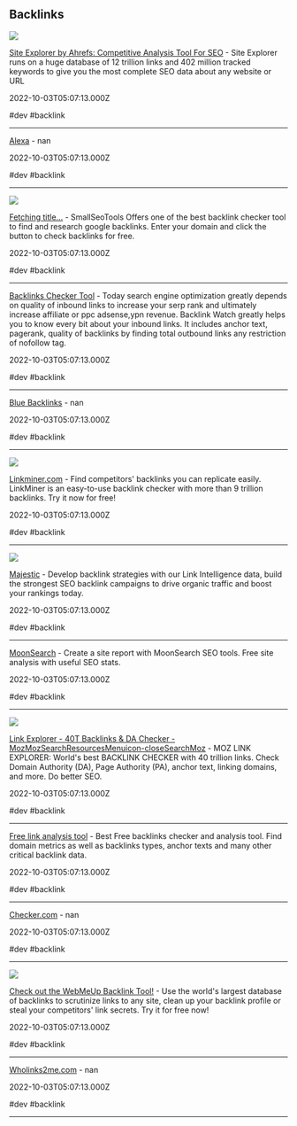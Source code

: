 ## Backlinks



![](https://static.ahrefs.com/static/assets/site-explorer.e2aaf97ddc345b25e3fd.png)

[Site Explorer by Ahrefs: Competitive Analysis Tool For SEO](https://ahrefs.com/site-explorer) - Site Explorer runs on a huge database of 12 trillion links and 402 million tracked keywords to give you the most complete SEO data about any website or URL

2022-10-03T05:07:13.000Z

#dev #backlink

---



[Alexa](https://www.alexa.com) - nan

2022-10-03T05:07:13.000Z

#dev #backlink

---



![](https://cdn.smallseotools.com/og-images/1681293087-backlink-checker.png)

[Fetching title...](https://smallseotools.com/backlink-checker) - SmallSeoTools Offers one of the best backlink checker tool to find and research google backlinks. Enter your domain and click the button to check backlinks for free.

2022-10-03T05:07:13.000Z

#dev #backlink

---



[Backlinks Checker Tool](https://www.backlinkwatch.com) - Today search engine optimization greatly depends on quality of inbound links to increase your serp rank and ultimately increase affiliate or ppc adsense,ypn revenue. Backlink Watch greatly helps you to know every bit about your inbound links. It includes anchor text, pagerank, quality of backlinks by finding total outbound links any restriction of nofollow tag.

2022-10-03T05:07:13.000Z

#dev #backlink

---



[Blue Backlinks](https://bluebacklinks.com) - nan

2022-10-03T05:07:13.000Z

#dev #backlink

---



![](https://mangools.com/linkminer/linkminer/assets/images/ogimage.png)

[Linkminer.com](https://linkminer.com) - Find competitors' backlinks you can replicate easily. LinkMiner is an easy-to-use backlink checker with more than 9 trillion backlinks. Try it now for free!

2022-10-03T05:07:13.000Z

#dev #backlink

---



![](https://majestic.com/static/images/majestic/majestic.com-logo-white-on-blue.png)

[Majestic](https://majestic.com) - Develop backlink strategies with our Link Intelligence data, build the strongest SEO backlink campaigns to drive organic traffic and boost your rankings today.

2022-10-03T05:07:13.000Z

#dev #backlink

---



[MoonSearch](https://moonsearch.com) - Create a site report with MoonSearch SEO tools. Free site analysis with useful SEO stats.

2022-10-03T05:07:13.000Z

#dev #backlink

---



![](https://moz.com/images/cms/1520244_MozGraphicsResizing_Roger-Link-Explorer_120822.jpg?w=1200&h=630&q=82&auto=format&fit=crop&dm=1670963121&s=469b0bb8572a04bbd40b99687936e2ed)

[Link Explorer - 40T Backlinks & DA Checker - MozMozSearchResourcesMenuicon-closeSearchMoz](https://moz.com/link-explorer) - MOZ LINK EXPLORER: World's best BACKLINK CHECKER with 40 trillion links. Check Domain Authority (DA), Page Authority (PA), anchor text, linking domains, and more. Do better SEO.

2022-10-03T05:07:13.000Z

#dev #backlink

---



[Free link analysis tool](https://www.openlinkprofiler.org) - Best Free backlinks checker and analysis tool. Find domain metrics as well as backlinks types, anchor texts and many other critical backlink data.

2022-10-03T05:07:13.000Z

#dev #backlink

---



[Checker.com](https://checker.com) - nan

2022-10-03T05:07:13.000Z

#dev #backlink

---



![](https://www.link-assistant.com/images/backlink-checker-index/fb.png)

[Check out the WebMeUp Backlink Tool!](https://webmeup.com) - Use the world's largest database of backlinks to scrutinize links to any site, clean up your backlink profile or steal your competitors' link secrets. Try it for free now!

2022-10-03T05:07:13.000Z

#dev #backlink

---



[Wholinks2me.com](https://www.wholinks2me.com) - nan

2022-10-03T05:07:13.000Z

#dev #backlink

---

